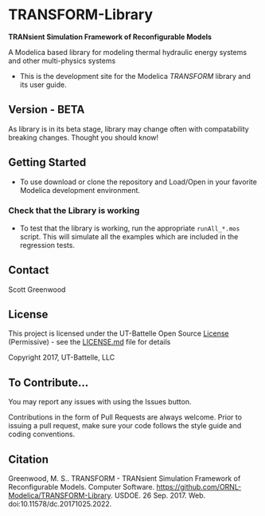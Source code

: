 # TRANSFORM-Library
__TRANsient Simulation Framework of Reconfigurable Models__

A Modelica based library for modeling thermal hydraulic energy systems and other multi-physics systems

- This is the development site for the Modelica _TRANSFORM_ library and its user guide.

## Version - BETA

As library is in its beta stage, library may change often with compatability breaking changes. Thought you should know!

## Getting Started

- To use download or clone the repository and Load/Open in your favorite Modelica development environment.

### Check that the Library is working

- To test that the library is working, run the appropriate `runAll_*.mos` script. This will simulate all the examples which are included in the regression tests.

## Contact

Scott Greenwood

## License

This project is licensed under the UT-Battelle Open Source [License](LICENSE.md) (Permissive) - see the [LICENSE.md](LICENSE.md) file for details

Copyright 2017, UT-Battelle, LLC

## To Contribute...
You may report any issues with using the Issues button.

Contributions in the form of Pull Requests are always welcome.
Prior to issuing a pull request, make sure your code follows the style guide and coding conventions.

## Citation
Greenwood, M. S.. TRANSFORM - TRANsient Simulation Framework of Reconfigurable Models. Computer Software. https://github.com/ORNL-Modelica/TRANSFORM-Library. USDOE. 26 Sep. 2017. Web. doi:10.11578/dc.20171025.2022.
